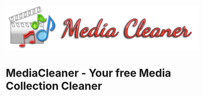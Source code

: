 ![](https://github.com/amjadtbssm/MediaCleaner/raw/master/MCBanner.png)
# MediaCleaner - Your free Media Collection Cleaner

